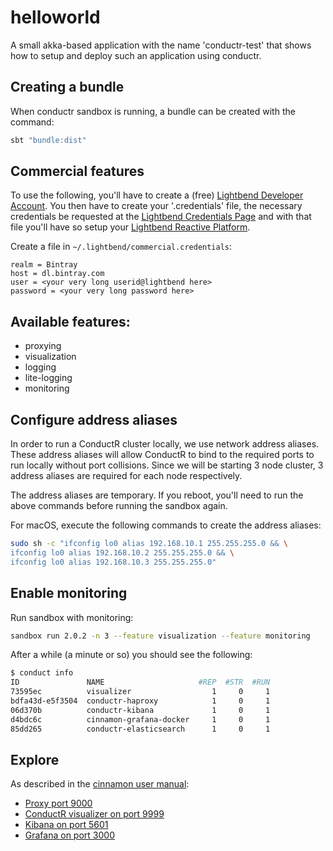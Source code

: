 # helloworld
A small akka-based application with the name 'conductr-test' that shows how to setup and deploy such an application using conductr.

## Creating a bundle
When conductr sandbox is running, a bundle can be created with the command:

```bash
sbt "bundle:dist"
```

## Commercial features
To use the following, you'll have to create a
(free) [Lightbend Developer Account](https://www.lightbend.com/account).
You then have to create your '.credentials' file, the necessary credentials be
requested at the [Lightbend Credentials Page](https://www.lightbend.com/product/lightbend-reactive-platform/credentials)
and with that file you'll have so setup your [Lightbend Reactive Platform](https://developer.lightbend.com/docs/reactive-platform/2.0/setup/setup-sbt.html).


Create a file in `~/.lightbend/commercial.credentials`:

```
realm = Bintray
host = dl.bintray.com
user = <your very long userid@lightbend here>
password = <your very long password here>
```

## Available features:

- proxying
- visualization
- logging
- lite-logging
- monitoring

## Configure address aliases
In order to run a ConductR cluster locally, we use network address aliases. These address aliases will allow ConductR
to bind to the required ports to run locally without port collisions. Since we will be starting 3 node cluster,
3 address aliases are required for each node respectively.

The address aliases are temporary. If you reboot, you'll need to run the above commands before running the sandbox again.

For macOS, execute the following commands to create the address aliases:

```bash
sudo sh -c "ifconfig lo0 alias 192.168.10.1 255.255.255.0 && \
ifconfig lo0 alias 192.168.10.2 255.255.255.0 && \
ifconfig lo0 alias 192.168.10.3 255.255.255.0"
```

## Enable monitoring
Run sandbox with monitoring:

```bash
sandbox run 2.0.2 -n 3 --feature visualization --feature monitoring
```

After a while (a minute or so) you should see the following:

```bash
$ conduct info
ID               NAME                     #REP  #STR  #RUN
73595ec          visualizer                  1     0     1
bdfa43d-e5f3504  conductr-haproxy            1     0     1
06d370b          conductr-kibana             1     0     1
d4bdc6c          cinnamon-grafana-docker     1     0     1
85dd265          conductr-elasticsearch      1     0     1
```

## Explore
As described in the [cinnamon user manual](https://developer.lightbend.com/docs/monitoring/latest/sandbox/explore.html):

- [Proxy port 9000](http://192.168.10.1:9000)
- [ConductR visualizer on port 9999](http://192.168.10.1:9999)
- [Kibana on port 5601](http://192.168.10.1:5601)
- [Grafana on port 3000](http://192.168.10.1:3000)
